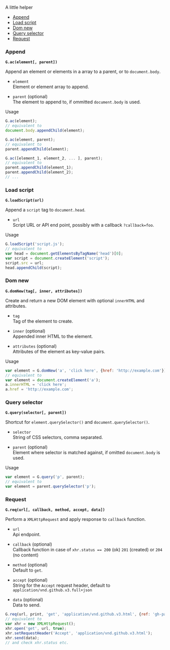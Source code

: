 A little helper

- [Append](#user-content-append)
- [Load script](#user-content-load-script)
- [Dom new](#user-content-dom-new)
- [Query selector](#user-content-query-selector)
- [Request](#user-content-request)

### Append

**`G.ac(element[, parent])`**

Append an element or elements in a array to a parent, or to `document.body`.

- `element`  
	Element or element array to append.  

- `parent` (optional)  
	The element to append to, if ommitted `document.body` is used.

Usage

```js
G.ac(element);
// equivalent to
document.body.appendChild(element);

G.ac(element, parent);
// equivalent to
parent.appendChild(element);

G.ac([element_1, element_2, ... ], parent);
// equivalent to
parent.appendChild(element_1);
parent.appendChild(element_2);
// ...
```

### Load script

**`G.loadScript(url)`**

Append a `script` tag to `document.head`.

- `url`  
  Script URL or API end point, possibly with a callback `?callback=foo`.

Usage

```js
G.loadScript('script.js');
// equivalent to
var head = document.getElementsByTagName('head')[0];
var script = document.createElement('script');
script.src = url;
head.appendChild(script);
```

### Dom new

**`G.domNew(tag[, inner, attributes])`**

Create and return a new DOM element with optional `innerHTML` and attributes.

- `tag`  
	Tag of the element to create.  

- `inner` (optional)  
	Appended inner HTML to the element.  

- `attributes` (optional)  
	Attributes of the element as key-value pairs.

Usage

```js
var element = G.domNew('a', 'click here', {href: 'http://example.com'});
// equivalent to
var element = document.createElement('a');
a.innerHTML = 'click here';
a.href = 'http://example.com';
```

### Query selector

**`G.query(selector[, parent])`**

Shortcut for `element.querySelector()` and `document.querySelector()`.

- `selector`  
	String of CSS selectors, comma separated.  

- `parent` (optional)  
	Element where selector is matched against, if omitted `document.body` is used.

Usage

```js
var element = G.query('p', parent);
// equivalent to
var element = parent.querySelector('p');
```

### Request

**`G.req(url[, callback, method, accept, data])`**

Perform a `XMLHttpRequest` and apply response to `callback` function.

- `url`  
	Api endpoint.  

- `callback` (optional)  
	Callback function in case of `xhr.status == 200` (ok) `201` (created) or `204` (no content)

- `method` (optional)  
	Default to `get`.  

- `accept` (optional)  
	String for the `Accept` request header, default to `application/vnd.github.v3.full+json`  

- `data` (optional)  
	Data to send.

```js
G.req(url, print, 'get', 'application/vnd.github.v3.html', {ref: 'gh-pages'});
// equivalent to
var xhr = new XMLHttpRequest();
xhr.open('get', url, true);
xhr.setRequestHeader('Accept', 'application/vnd.github.v3.html');
xhr.send(data);
// and check xhr.status etc.
```
